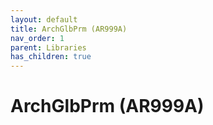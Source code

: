 ```yaml
---
layout: default
title: ArchGlbPrm (AR999A)
nav_order: 1
parent: Libraries
has_children: true
---
```

# ArchGlbPrm (AR999A)
